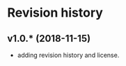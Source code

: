 Revision history
====================

v1.0.* (2018-11-15)
---------------------

* adding revision history and license.
